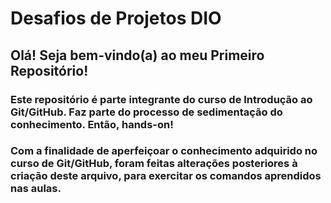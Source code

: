 # Desafios de Projetos DIO

## Olá! Seja bem-vindo(a) ao meu Primeiro Repositório!

### Este repositório é parte integrante do curso de Introdução ao Git/GitHub. Faz parte do processo de sedimentação do conhecimento. Então, hands-on!

### Com a finalidade de aperfeiçoar o conhecimento adquirido no curso de Git/GitHub, foram feitas alterações posteriores à criação deste arquivo, para exercitar os comandos aprendidos nas aulas.
